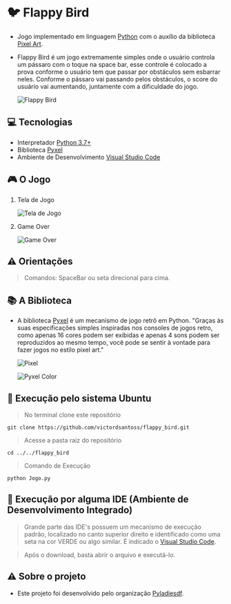 # :bird: Flappy Bird
* Jogo implementado em linguagem [Python](https://www.python.org/) com o auxílio da biblioteca [Pixel Art](https://github.com/kitao/pyxel). 
* Flappy Bird é um jogo extremamente simples onde o usuário controla um pássaro com o toque na space bar, esse controle é colocado a prova conforme o usuário tem que passar por obstáculos sem esbarrar neles. Conforme o pássaro vai passando pelos obstáculos, o score do usuário vai aumentando, juntamente com a dificuldade do jogo. 

   ![Flappy Bird](https://i.imgur.com/4Lj0rDg.png)

## :computer: Tecnologias 

* Interpretador [Python 3.7+](https://www.python.org/downloads/)
* Biblioteca [Pyxel](https://github.com/kitao/pyxel)
* Ambiente de Desenvolvimento [Visual Studio Code](https://code.visualstudio.com/)
   
## :video_game: O Jogo 
1. Tela de Jogo

   ![Tela de Jogo](https://i.imgur.com/hHalFvT.png)

2. Game Over

   ![Game Over](https://i.imgur.com/NSs1ZFD.png)

## :warning: Orientações 
> Comandos: SpaceBar ou seta direcional para cima. 

## :books: A Biblioteca
* A biblioteca [Pyxel](https://github.com/kitao/pyxel) é um mecanismo de jogo retrô em Python. "Graças às suas especificações simples inspiradas nos consoles de jogos retro, como apenas 16 cores podem ser exibidas e apenas 4 sons podem ser reproduzidos ao mesmo tempo, você pode se sentir à vontade para fazer jogos no estilo pixel art."

   ![Pixel](https://i.imgur.com/G84qPZx.jpg)
   
   ![Pyxel Color](https://i.imgur.com/9EWlr7r.png)

## :running: Execução pelo sistema Ubuntu

> No terminal clone este repositório

    git clone https://github.com/victordsantoss/flappy_bird.git
> Acesse a pasta raiz do repositório

    cd ../../flappy_bird
> Comando de Execução

    python Jogo.py 

## :running: Execução por alguma IDE (Ambiente de Desenvolvimento Integrado)
> Grande parte das IDE's possuem um mecanismo de execução padrão, localizado no canto superior direito e identificado como uma seta na cor VERDE ou algo similar. É indicado o [Visual Studio Code](https://code.visualstudio.com/).

> Após o download, basta abrir o arquivo e executá-lo.
 
## :warning: Sobre o projeto
 * Este projeto foi desenvolvido pelo organização [Pyladiesdf](https://github.com/pyladiesdf/flappy-tutorial). 
